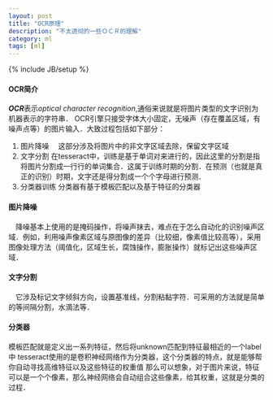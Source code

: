 ```yaml
---
layout: post
title: "OCR原理"
description: "不太透彻的一些ＯＣＲ的理解"
category: ml
tags: [ml]
---
```

{% include JB/setup %}

#### OCR简介
***OCR***表示*optical character recognition*,通俗来说就是将图片类型的文字识别为机器表示的字符串．
OCR引擎只接受字体大小固定，无噪声（存在覆盖区域，有噪声点等）的图片输入．大致过程包括如下部分：
1. 图片降噪　
	这部分涉及将图片中的非文字区域去除，保留文字区域
2. 文字分割
	在tesseract中，训练是基于单词对来进行的，因此这里的分割是指将图片分割成一行行的单词集合．这属于训练时期的分割．在预测（也就是真正的识别）时期，文字还是得分割成一个个字母进行预测．
3. 分类器训练
	分类器有基于模板匹配以及基于特征的分类器
    
#### 图片降噪
　降噪基本上使用的是掩码操作，将噪声抹去，难点在于怎么自动化的识别噪声区域．例如，利用噪声像素区域与原图像的差异（比较细，像素值比较高等），采用图像处理方法（阈值化，区域生长，腐蚀操作，膨胀操作）就标记出这些噪声区域．

#### 文字分割
　它涉及标记文字倾斜方向，设置基准线，分割粘黏字符．可采用的方法就是简单的等间隔分割，水滴法等．

#### 分类器
  模板匹配就是定义出一系列特征，然后将unknown匹配到特征最相近的一个label中
  tesseract使用的是卷积神经网络作为分类器，这个分类器的特点，就是能够帮你自动寻找高维特征以及这些特征的权重值
  那么可以想象，对于图片来说，特征可以是一个个像素，那么神经网络会自动组合这些像素，给其权重，这就是分类的过程．